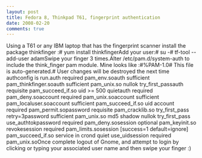 ```yaml
---
layout: post
title: Fedora 8, Thinkpad T61, fingerprint authentication
date: 2008-02-20
comments: true
---
```




Using a T61 or any IBM laptop that has the fingerprint scanner install the package thinkfinger :# yum install thinkfingerAdd your user:# su -# tf-tool --add-user adamSwipe your finger 3 times.Alter /etc/pam.d/system-auth to include the think_finger pam module. Mine looks like :#%PAM-1.0# This file is auto-generated.# User changes will be destroyed the next time authconfig is run.auth        required      pam_env.soauth        sufficient    pam_thinkfinger.soauth        sufficient    pam_unix.so nullok try_first_passauth        requisite     pam_succeed_if.so uid >= 500 quietauth        required      pam_deny.soaccount     required      pam_unix.soaccount     sufficient    pam_localuser.soaccount     sufficient    pam_succeed_if.so uid account     required      pam_permit.sopassword    requisite     pam_cracklib.so try_first_pass retry=3password    sufficient    pam_unix.so md5 shadow nullok try_first_pass use_authtokpassword    required      pam_deny.sosession     optional      pam_keyinit.so revokesession     required      pam_limits.sosession     [success=1 default=ignore] pam_succeed_if.so service in crond quiet use_uidsession     required      pam_unix.soOnce complete logout of Gnome, and attempt to login by clicking or typing your associated user name and then swipe your finger :)



